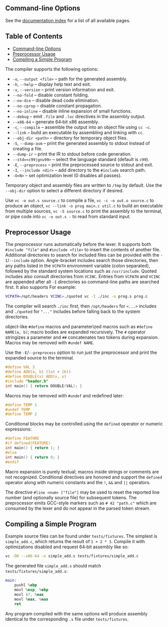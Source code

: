 ## Command-line Options

See the [documentation index](index.md) for a list of all available pages.

## Table of Contents

- [Command-line Options](#command-line-options)
- [Preprocessor Usage](#preprocessor-usage)
- [Compiling a Simple Program](#compiling-a-simple-program)

The compiler supports the following options:

- `-o`, `--output <file>` – path for the generated assembly.
- `-h`, `--help` – display help text and exit.
- `-v`, `--version` – print version information and exit.
- `--no-fold` – disable constant folding.
- `--no-dce` – disable dead code elimination.
- `--no-cprop` – disable constant propagation.
- `--no-inline` – disable inline expansion of small functions.
- `--debug` – emit `.file` and `.loc` directives in the assembly output.
- `--x86-64` – generate 64‑bit x86 assembly.
- `-c`, `--compile` – assemble the output into an object file using `cc -c`.
- `--link` – build an executable by assembling and linking with `cc`.
- `--obj-dir <path>` – directory for temporary object files.
- `-S`, `--dump-asm` – print the generated assembly to stdout instead of creating a file.
- `--dump-ir` – print the IR to stdout before code generation.
- `--std=<c99|gnu99>` – select the language standard (default is `c99`).
- `-E`, `--preprocess` – print the preprocessed source to stdout and exit.
- `-I`, `--include <dir>` – add directory to the `#include` search path.
- `-O<N>` – set optimization level (0 disables all passes).

Temporary object and assembly files are written to `/tmp` by default. Use the
`--obj-dir` option to select a different directory if desired.

Use `vc -o out.s source.c` to compile a file, `vc -c -o out.o source.c` to
produce an object, `vc --link -o prog main.c util.c` to build an executable
from multiple sources, `vc -S source.c` to print the assembly to the
terminal, or pipe code into `vc -o out.s -` to read from standard input.

## Preprocessor Usage

The preprocessor runs automatically before the lexer. It supports both `#include "file"` and `#include <file>` to insert the contents of another file. Additional directories to search for included files can be provided with the `-I`/`--include` option. Angle-bracket includes search those directories, then any paths listed in the `VCPATH` environment variable (colon separated), followed by the standard system locations such as `/usr/include`. Quoted includes also consult directories from `VCINC`. Entries from `VCPATH` and `VCINC` are appended after all `-I` directories so command-line paths are searched first. It also supports
For example:

```sh
VCPATH=/opt/headers VCINC=./quoted vc -I ./inc -o prog.s prog.c
```

The compiler will search `./inc` first, then `/opt/headers` for `<...>` includes and `./quoted` for `"..."` includes before falling back to the system directories.

object-like `#define` macros and parameterized
macros such as `#define NAME(a, b)`; macro bodies are expanded recursively.
The `#` operator stringizes a parameter and `##` concatenates two tokens during
expansion. Macros may be removed with `#undef NAME`.

Use the `-E`/`--preprocess` option to run just the preprocessor and print the
expanded source to the terminal.

```c
#define VAL 3
#define ADD(a, b) ((a) + (b))
#define DOUBLE(x) ADD(x, x)
#include "header.h"
int main() { return DOUBLE(VAL); }
```

Macros may be removed with `#undef` and redefined later:

```c
#define TEMP 1
#undef TEMP
#define TEMP 2
```

Conditional blocks may be controlled using the `defined` operator or
numeric expressions:

```c
#define FEATURE
#if defined(FEATURE)
int main() { return 1; }
#else
int main() { return 0; }
#endif
```

Macro expansion is purely textual; macros inside strings or comments are not
recognized. Conditional directives are honored and support the `defined`
operator along with numeric constants and the `!`, `&&` and `||` operators.

The directive `#line <num> ["file"]` may be used to reset the reported line
number (and optionally source file) for subsequent tokens. The preprocessor
emits GCC-style markers such as `# 42 "path.c"` which are consumed by the
lexer and do not appear in the parsed token stream.

## Compiling a Simple Program

Example source files can be found under `tests/fixtures`. The simplest is
`simple_add.c`, which returns the result of `1 + 2 * 3`. Compile it with
optimizations disabled and request 64‑bit assembly like so:

```sh
vc -O0 --x86-64 -o simple_add.s tests/fixtures/simple_add.c
```

The generated file `simple_add.s` should match
`tests/fixtures/simple_add.s`:

```asm
main:
    pushl %ebp
    movl %esp, %ebp
    movl $7, %eax
    movl %eax, %eax
    ret
```

Any program compiled with the same options will produce assembly identical to
the corresponding `.s` file under `tests/fixtures`.
